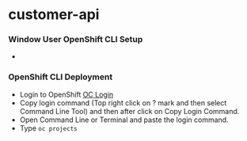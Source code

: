 # customer-api

### Window User OpenShift CLI Setup
* 

### OpenShift CLI Deployment
* Login to OpenShift [OC Login](https://oauth-openshift.apps.awsopenshift.ne-innovation.com/oauth/authorize?client_id=console&redirect_uri=https%3A%2F%2Fconsole-openshift-console.apps.awsopenshift.ne-innovation.com%2Fauth%2Fcallback&response_type=code&scope=user%3Afull&state=89ae6812)
* Copy login command (Top right click on ? mark and then select Command Line Tool) and then after click on Copy Login Command.
* Open Command Line or Terminal and paste the login command.
* Type `oc projects`  

